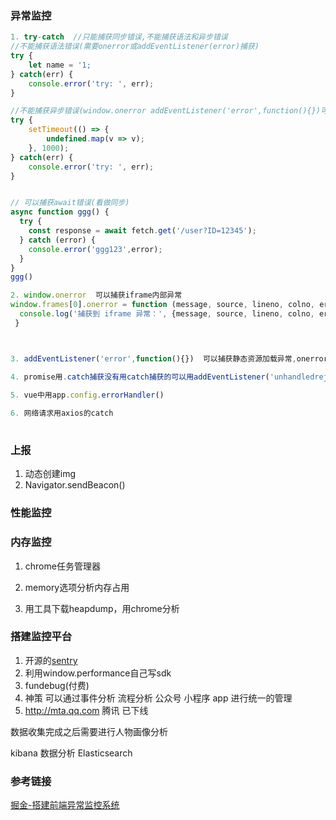 

### 异常监控

```javascript
1. try-catch  //只能捕获同步错误,不能捕获语法和异步错误
//不能捕获语法错误(需要onerror或addEventListener(error)捕获)
try {
    let name = '1;
} catch(err) {
    console.error('try: ', err);
}

//不能捕获异步错误(window.onerror addEventListener('error',function(){})可以捕获)
try {
    setTimeout(() => {
        undefined.map(v => v);
    }, 1000);
} catch(err) {
    console.error('try: ', err);
}


// 可以捕获await错误(看做同步)
async function ggg() {
  try {
    const response = await fetch.get('/user?ID=12345');
  } catch (error) {
    console.error('ggg123',error);
  }
}
ggg()

2. window.onerror  可以捕获iframe内部异常
window.frames[0].onerror = function (message, source, lineno, colno, error) { 
  console.log('捕获到 iframe 异常：', {message, source, lineno, colno, error}); 
 }



3. addEventListener('error',function(){})  可以捕获静态资源加载异常,onerror不能捕获

4. promise用.catch捕获没有用catch捕获的可以用addEventListener('unhandledrejection')捕获
 
5. vue中用app.config.errorHandler()

6. 网络请求用axios的catch
            

```

### 上报

1. 动态创建img
2. Navigator.sendBeacon()



### 性能监控



### 内存监控

1. chrome任务管理器

2. memory选项分析内存占用

3. 用工具下载heapdump，用chrome分析

   

### 搭建监控平台

1. 开源的[sentry](./sentry.md)
2. 利用window.performance自己写sdk
3. fundebug(付费)
4. 神策   可以通过事件分析 流程分析 公众号  小程序  app  进行统一的管理
5. http://mta.qq.com  腾讯  已下线



数据收集完成之后需要进行人物画像分析



kibana   数据分析   Elasticsearch



### 参考链接

[掘金-搭建前端异常监控系统](https://juejin.cn/post/6967152411542552607)